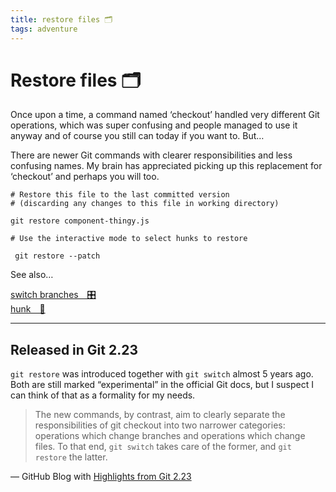 ```yaml
---
title: restore files 🗂️
tags: adventure
---
```


# Restore files 🗂️

Once upon a time, a command named ‘checkout’ handled very different Git operations, which was super confusing and people managed to use it anyway and of course you still can today if you want to. But…

There are newer Git commands with clearer responsibilities and less confusing names. My brain has appreciated picking up this replacement for ‘checkout’ and perhaps you will too.

```
# Restore this file to the last committed version
# (discarding any changes to this file in working directory)

git restore component-thingy.js
```

```
# Use the interactive mode to select hunks to restore

 git restore --patch
```

See also…

<div class="adventure">
  <a href="../switch/">switch branches&emsp;🎛️</a>
</div>
<div class="adventure">
  <a href="../hunk/">hunk&emsp;🥰</a>
</div>

---

## Released in Git 2.23

`git restore` was introduced together with `git switch` almost 5 years ago. Both are still marked “experimental” in the official Git docs, but I suspect I can think of that as a formality for my needs.

> The new commands, by contrast, aim to clearly separate the responsibilities of git checkout into two narrower categories: operations which change branches and operations which change files. To that end, `git switch` takes care of the former, and `git restore` the latter.

—&nbsp;GitHub Blog with [Highlights from Git 2.23](https://github.blog/2019-08-16-highlights-from-git-2-23/)
